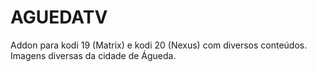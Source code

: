 # AGUEDATV

Addon para kodi 19 (Matrix) e kodi 20 (Nexus) com diversos conteúdos. Imagens diversas da cidade de Águeda. 
